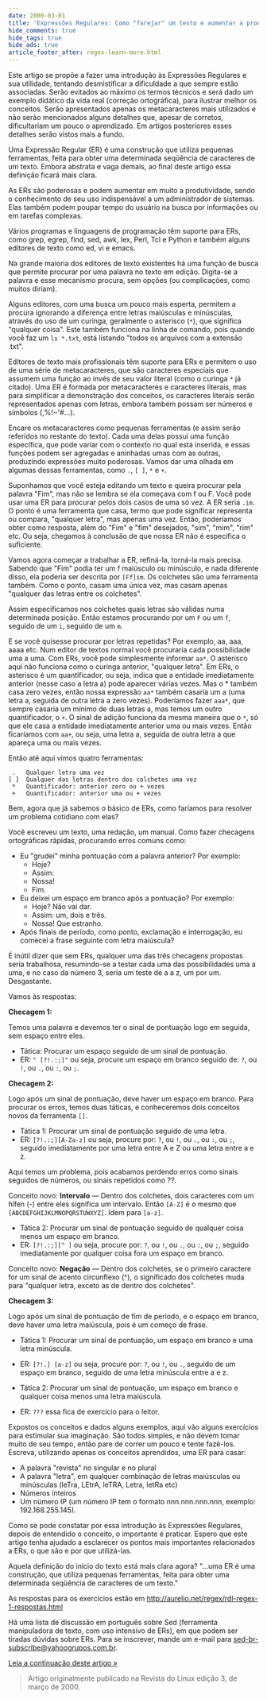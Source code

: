 ```yaml
---
date: 2000-03-01
title: 'Expressões Regulares: Como "farejar" um texto e aumentar a produtividade'
hide_comments: true
hide_tags: true
hide_ads: true
article_footer_after: regex-learn-more.html
---
```


Este artigo se propõe a fazer uma introdução às Expressões Regulares e sua utilidade, tentando desmistificar a dificuldade a que sempre estão associadas. Serão evitados ao máximo os termos técnicos e será dado um exemplo didático da vida real (correção ortográfica), para ilustrar melhor os conceitos. Serão apresentados apenas os metacaracteres mais utilizados e não serão mencionados alguns detalhes que, apesar de corretos, dificultariam um pouco o aprendizado. Em artigos posteriores esses detalhes serão vistos mais a fundo.

Uma Expressão Regular (ER) é uma construção que utiliza pequenas ferramentas, feita para obter uma determinada seqüência de caracteres de um texto. Embora abstrata e vaga demais, ao final deste artigo essa definição ficará mais clara.

As ERs são poderosas e podem aumentar em muito a produtividade, sendo o conhecimento de seu uso indispensável a um administrador de sistemas. Elas também podem poupar tempo do usuário na busca por informações ou em tarefas complexas.

Vários programas e linguagens de programação têm suporte para ERs, como grep, egrep, find, sed, awk, lex, Perl, Tcl e Python e também alguns editores de texto como ed, vi e emacs.

Na grande maioria dos editores de texto existentes há uma função de busca que permite procurar por uma palavra no texto em edição. Digita-se a palavra e esse mecanismo procura, sem opções (ou complicações, como muitos diriam).

Alguns editores, com uma busca um pouco mais esperta, permitem a procura ignorando a diferença entre letras maiúsculas e minúsculas, através do uso de um curinga, geralmente o asterisco (`*`), que significa "qualquer coisa". Este também funciona na linha de comando, pois quando você faz um `ls *.txt`, está listando "todos os arquivos com a extensão .txt".

Editores de texto mais profissionais têm suporte para ERs e permitem o uso de uma série de metacaracteres, que são caracteres especiais que assumem uma função ao invés de seu valor literal (como o curinga `*` já citado). Uma ER é formada por metacaracteres e caracteres literais, mas para simplificar a demonstração dos conceitos, os caracteres literais serão representados apenas com letras, embora também possam ser números e símbolos (,%!~'#...).

Encare os metacaracteres como pequenas ferramentas (e assim serão referidos no restante do texto). Cada uma delas possui uma função específica, que pode variar com o contexto no qual está inserida, e essas funções podem ser agregadas e aninhadas umas com as outras, produzindo expressões muito poderosas. Vamos dar uma olhada em algumas dessas ferramentas, como `.`, `[ ]`, `*` e `+`.

Suponhamos que você esteja editando um texto e queira procurar pela palavra "Fim", mas não se lembra se ela começava com f ou F. Você pode usar uma ER para procurar pelos dois casos de uma só vez. A ER seria `.im`. O ponto é uma ferramenta que casa, termo que pode significar representa ou compara, "qualquer letra", mas apenas uma vez. Então, poderíamos obter como resposta, além do "Fim" e "fim" desejados, "sim", "mim", "rim" etc. Ou seja, chegamos à conclusão de que nossa ER não é específica o suficiente.

Vamos agora começar a trabalhar a ER, refiná-la, torná-la mais precisa. Sabendo que "Fim" podia ter um f maiúsculo ou minúsculo, e nada diferente disso, ela poderia ser descrita por `[Ff]im`. Os colchetes são uma ferramenta também. Como o ponto, casam uma única vez, mas casam apenas "qualquer das letras entre os colchetes".

Assim especificamos nos colchetes quais letras são válidas numa determinada posição. Então estamos procurando por um `F` ou um `f`, seguido de um `i`, seguido de um `m`.

E se você quisesse procurar por letras repetidas? Por exemplo, aa, aaa, aaaa etc. Num editor de textos normal você procuraria cada possibilidade uma a uma. Com ERs, você pode simplesmente informar `aa*`. O asterisco aqui não funciona como o curinga anterior, "qualquer letra". Em ERs, o asterisco é um quantificador, ou seja, indica que a entidade imediatamente anterior (nesse caso a letra a) pode aparecer várias vezes. Mas o * também casa zero vezes, então nossa expressão `aa*` também casaria um a (uma letra a, seguida de outra letra a zero vezes). Poderíamos fazer `aaa*`, que sempre casaria um mínimo de duas letras a, mas temos um outro quantificador, o `+`. O sinal de adição funciona da mesma maneira que o `*`, só que ele casa a entidade imediatamente anterior uma ou mais vezes. Então ficaríamos com `aa+`, ou seja, uma letra a, seguida de outra letra a que apareça uma ou mais vezes.

Então até aqui vimos quatro ferramentas:

```
 .   Qualquer letra uma vez
[ ]  Qualquer das letras dentro dos colchetes uma vez
 *   Quantificador: anterior zero ou + vezes
 +   Quantificador: anterior uma ou + vezes
```

Bem, agora que já sabemos o básico de ERs, como faríamos para resolver um problema cotidiano com elas?

Você escreveu um texto, uma redação, um manual. Como fazer checagens ortográficas rápidas, procurando erros comuns como:

* Eu "grudei" minha pontuação com a palavra anterior? Por exemplo:
  * Hoje?
  * Assim:
  * Nossa!
  * Fim.
* Eu deixei um espaço em branco após a pontuação? Por exemplo:
  * Hoje? Não vai dar.
  * Assim: um, dois e três.
  * Nossa! Que estranho.
* Após finais de período, como ponto, exclamação e interrogação, eu comecei a frase seguinte com letra maiúscula?

É inútil dizer que sem ERs, qualquer uma das três checagens propostas seria trabalhosa, resumindo-se a testar cada uma das possibilidades uma a uma, e no caso da número 3, seria um teste de a a z, um por um. Desgastante.

Vamos às respostas:

**Checagem 1:**

Temos uma palavra e devemos ter o sinal de pontuação logo em seguida, sem espaço entre eles.

 * Tática: Procurar um espaço seguido de um sinal de pontuação.
 * ER: `" [?!.:;]"` ou seja, procure um espaço em branco seguido de: `?`, ou `!`, ou `.`, ou `:`, ou `;`.

**Checagem 2:**

Logo após um sinal de pontuação, deve haver um espaço em branco. Para procurar os erros, temos duas táticas, e conheceremos dois conceitos novos da ferramenta `[]`.

 * Tática 1: Procurar um sinal de pontuação seguido de uma letra.
 * ER: `[?!.:;][A-Za-z]` ou seja, procure por: `?`, ou `!`, ou `.`, ou `:`, ou `;`, seguido imediatamente por uma letra entre A e Z ou uma letra entre a e z.

Aqui temos um problema, pois acabamos perdendo erros como sinais seguidos de números, ou sinais repetidos como ??.

Conceito novo: **Intervalo** — Dentro dos colchetes, dois caracteres com um hífen (-) entre eles significa um intervalo. Então `[A-Z]` é o mesmo que `[ABCDEFGHIJKLMNOPQRSTUWXYZ]`. Idem para `[a-z]`.

 * Tática 2: Procurar um sinal de pontuação seguido de qualquer coisa menos um espaço em branco.
 * ER: `[?!.:;][^ ]` ou seja, procure por: `?`, ou `!`, ou `.`, ou `:`, ou `;`, seguido imediatamente por qualquer coisa fora um espaço em branco.

Conceito novo: **Negação** — Dentro dos colchetes, se o primeiro caractere for um sinal de acento circunflexo (^), o significado dos colchetes muda para "qualquer letra, exceto as de dentro dos colchetes".

**Checagem 3:**

Logo após um sinal de pontuação de fim de período, e o espaço em branco, deve haver uma letra maiúscula, pois é um começo de frase.

 * Tática 1: Procurar um sinal de pontuação, um espaço em branco e uma letra minúscula.
 * ER: `[?!.] [a-z]` ou seja, procure por: `?`, ou `!`, ou `.`, seguido de um espaço em branco, seguido de uma letra minúscula entre a e z.

 * Tática 2: Procurar um sinal de pontuação, um espaço em branco e qualquer coisa menos uma letra maiúscula.
 * ER: `???` essa fica de exercício para o leitor.

Expostos os conceitos e dados alguns exemplos, aqui vão alguns exercícios para estimular sua imaginação. São todos simples, e não devem tomar muito de seu tempo, então pare de correr um pouco e tente fazê-los. 	Escreva, utilizando apenas os conceitos aprendidos, uma ER para casar:

 * A palavra "revista" no singular e no plural
 * A palavra "letra", em qualquer combinação de letras maiúsculas ou minúsculas (leTra, LEtrA, leTRA, Letra, letRa etc)
 * Números inteiros
 * Um número IP (um número IP tem o formato nnn.nnn.nnn.nnn, exemplo: 192.168.255.145).

Como se pode constatar por essa introdução às Expressões Regulares, depois de entendido o conceito, o importante é praticar. Espero que este artigo tenha ajudado a esclarecer os pontos mais importantes relacionados a ERs, o que são e por que utilizá-las.

Aquela definição do início do texto está mais clara agora? "...uma ER é uma construção, que utiliza pequenas ferramentas, feita para obter uma determinada seqüência de caracteres de um texto."

As respostas para os exercícios estão em http://aurelio.net/regex/rdl-regex-1-respostas.html

Há uma lista de discussão em português sobre Sed (ferramenta manipuladora de texto, com uso intensivo de ERs), em que podem ser tiradas dúvidas sobre ERs. Para se inscrever, mande um e-mail para sed-br-subscribe@yahoogrupos.com.br.

[Leia a continuação deste artigo »](/regex/rdl-regex-2.html)

> Artigo originalmente publicado na Revista do Linux edição 3, de março de 2000.
